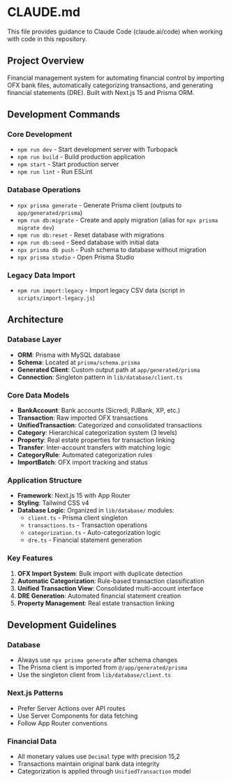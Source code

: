 # CLAUDE.md

This file provides guidance to Claude Code (claude.ai/code) when working with code in this repository.

## Project Overview
Financial management system for automating financial control by importing OFX bank files, automatically categorizing transactions, and generating financial statements (DRE). Built with Next.js 15 and Prisma ORM.

## Development Commands

### Core Development
- `npm run dev` - Start development server with Turbopack
- `npm run build` - Build production application
- `npm start` - Start production server
- `npm run lint` - Run ESLint

### Database Operations
- `npx prisma generate` - Generate Prisma client (outputs to `app/generated/prisma`)
- `npm run db:migrate` - Create and apply migration (alias for `npx prisma migrate dev`)
- `npm run db:reset` - Reset database with migrations
- `npm run db:seed` - Seed database with initial data
- `npx prisma db push` - Push schema to database without migration
- `npx prisma studio` - Open Prisma Studio

### Legacy Data Import
- `npm run import:legacy` - Import legacy CSV data (script in `scripts/import-legacy.js`)

## Architecture

### Database Layer
- **ORM**: Prisma with MySQL database
- **Schema**: Located at `prisma/schema.prisma`
- **Generated Client**: Custom output path at `app/generated/prisma`
- **Connection**: Singleton pattern in `lib/database/client.ts`

### Core Data Models
- **BankAccount**: Bank accounts (Sicredi, PJBank, XP, etc.)
- **Transaction**: Raw imported OFX transactions  
- **UnifiedTransaction**: Categorized and consolidated transactions
- **Category**: Hierarchical categorization system (3 levels)
- **Property**: Real estate properties for transaction linking
- **Transfer**: Inter-account transfers with matching logic
- **CategoryRule**: Automated categorization rules
- **ImportBatch**: OFX import tracking and status

### Application Structure
- **Framework**: Next.js 15 with App Router
- **Styling**: Tailwind CSS v4
- **Database Logic**: Organized in `lib/database/` modules:
  - `client.ts` - Prisma client singleton
  - `transactions.ts` - Transaction operations
  - `categorization.ts` - Auto-categorization logic  
  - `dre.ts` - Financial statement generation

### Key Features
1. **OFX Import System**: Bulk import with duplicate detection
2. **Automatic Categorization**: Rule-based transaction classification
3. **Unified Transaction View**: Consolidated multi-account interface
4. **DRE Generation**: Automated financial statement creation
5. **Property Management**: Real estate transaction linking

## Development Guidelines

### Database
- Always use `npx prisma generate` after schema changes
- The Prisma client is imported from `@/app/generated/prisma`
- Use the singleton client from `lib/database/client.ts`

### Next.js Patterns
- Prefer Server Actions over API routes
- Use Server Components for data fetching
- Follow App Router conventions

### Financial Data
- All monetary values use `Decimal` type with precision 15,2
- Transactions maintain original bank data integrity
- Categorization is applied through `UnifiedTransaction` model